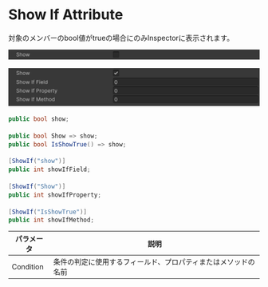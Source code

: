 # Show If Attribute

対象のメンバーのbool値がtrueの場合にのみInspectorに表示されます。

![img](../../../images/img-attribute-show-if-false.png)

![img](../../../images/img-attribute-show-if-true.png)

```cs
public bool show;

public bool Show => show;
public bool IsShowTrue() => show;

[ShowIf("show")]
public int showIfField;

[ShowIf("Show")]
public int showIfProperty;

[ShowIf("IsShowTrue")]
public int showIfMethod;
```


| パラメータ | 説明 |
| - | - |
| Condition | 条件の判定に使用するフィールド、プロパティまたはメソッドの名前 |
